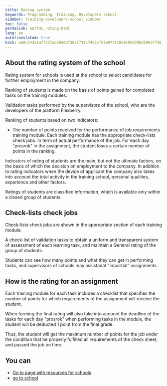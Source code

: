 ```yaml
---
title: Rating system
keywords: Programming, Training, Developers school
sidebar: training-developers-school_sidebar
toc: false
permalink: en/tds_rating.html
lang: en
autotranslated: true
hash: eb0c243a1a7f237aa265ebf3627719c74e5cfb9e977118d8c96d788d196ef716
---
```


## About the rating system of the school

Rating system for schools is used at the school to select candidates for further employment in the company.

Ranking of students is made on the basis of points gained for completed tasks on the training modules.

Validation tasks performed by the supervisors of the school, who are the developers of the platform Flexberry.

Ranking of students based on two indicators:

* The number of points received for the performance of job requirements training module. Each training module has the appropriate check-lists check jobs.
In term of actual performance of the job. For each day "prosrok" in the assignment, the student loses a certain number of points in the ranking.

Indicators of rating of students are the main, but not the ultimate factors, on the basis of which the decision on employment to the company. In addition to rating indicators when the device of applicant the company also takes into account the total activity in the training school, personal qualities, experience and other factors.

Ratings of students are classified information, which is available only within a closed group of students.

## Check-lists check jobs

Check-lists check jobs are shown in the appropriate section of each training module.

A check-list of validation tasks to obtain a uniform and transparent system of assessment of each learning task, and maintain a General rating of the group of students.

Students can see how many points and what they can get in performing tasks, and supervisors of schools may assistanat "impartial" assignments.

## How is the rating for an assignment

Each training module for each task includes a checklist that specifies the number of points for which requirements of the assignment will receive the student.

When forming the final rating will also take into account the deadline of the tasks for each day "prosrok" when performing tasks in the module, the student will be deducted 1 point from the final grade.

Thus, the student will get the maximum number of points for the job under the condition that he properly fulfilled all requirements of the check sheet, and passed the job on time.

## You can

* [Go to page with resources for schools](tds_resources.html) <i class="fa fa-arrow-right" aria-hidden="true"></i>
* <i class="fa fa-arrow-left" aria-hidden="true"></i> [go to school](tds_curriculum.html)



